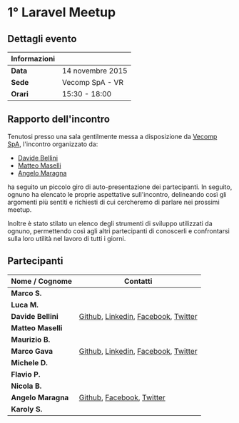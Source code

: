 # 1° Laravel Meetup

## Dettagli evento

| Informazioni |                  |
| -------------|------------------|
| **Data**     | 14 novembre 2015 |
| **Sede**     | Vecomp SpA - VR  |
| **Orari**    | 15:30 - 18:00    |

## Rapporto dell'incontro
Tenutosi presso una sala gentilmente messa a disposizione da [Vecomp SpA](http://www.vecomp.it), l'incontro organizzato da:

* [Davide Bellini](https://github.com/billmn)
* [Matteo Maselli](https://github.com/daack)
* [Angelo Maragna](https://github.com/angelomaragna)

ha seguito un piccolo giro di auto-presentazione dei partecipanti. In seguito, ognuno ha elencato le proprie aspettative sull'incontro, delineando così gli argomenti più sentiti e richiesti di cui cercheremo di parlare nei prossimi meetup.

Inoltre è stato stilato un elenco degli strumenti di sviluppo utilizzati da ognuno, permettendo così agli altri partecipanti di conoscerli e confrontarsi sulla loro utilità nel lavoro di tutti i giorni.

## Partecipanti

| Nome / Cognome     | Contatti         |
| -------------------|------------------|
| **Marco S.**       |                  |
| **Luca M.**        |                  |
| **Davide Bellini** | [Github](https://github.com/billmn), [Linkedin](https://it.linkedin.com/in/davide-bellini-4755973b), [Facebook](https://www.facebook.com/billmn83), [Twitter](https://twitter.com/billmn) |
| **Matteo Maselli** |                  |
| **Maurizio B.**    |                  |
| **Marco Gava**     | [Github](https://github.com/macmotp), [Linkedin](https://it.linkedin.com/in/gavamarco), [Facebook](https://www.facebook.com/macmotp), [Twitter](https://twitter.com/macmotp) |
| **Michele D.**     |                  |
| **Flavio P.**      |                  |
| **Nicola B.**      |                  |
| **Angelo Maragna** | [Github](https://github.com/angelomaragna), [Facebook](https://www.facebook.com/ngitaly), [Twitter](https://twitter.com/2ndAngyel) |
| **Karoly S.**      |                  |



